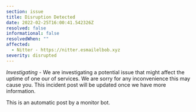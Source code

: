 ```yaml
---
section: issue
title: Disruption Detected
date: 2022-02-25T16:00:41.542326Z
resolved: false
informational: false
resolvedWhen: ""
affected:
  - Nitter - https://nitter.esmailelbob.xyz
severity: disrupted
---
```

*Investigating* - We are investigating a potential issue that might affect the uptime of one our of services. We are sorry for any inconvenience this may cause you. This incident post will be updated once we have more information.

This is an automatic post by a monitor bot.
        